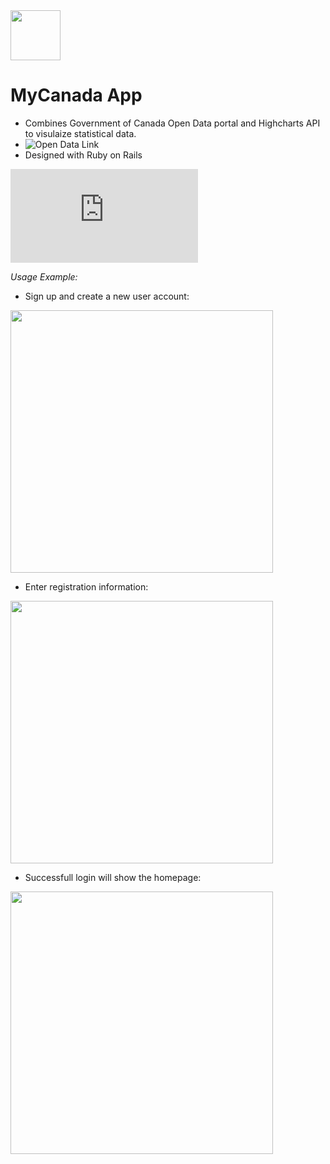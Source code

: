 
<img src="https://github.com/travelln/MyCanada-App/blob/master/app/assets/images/flag.png" width="80">

# MyCanada App

* Combines Government of Canada Open Data portal and Highcharts API to visulaize statistical data. 
* ![Open Data Link](http://open.canada.ca/en/open-data)
* Designed with Ruby on Rails

![Project Development Documentation](https://github.com/travelln/MyCanada-App/blob/master/iteration%203.pdf)

*Usage Example:*

* Sign up and create a new user account:

<img src="https://github.com/travelln/MyCanada-App/blob/master/app/assets/images/sign%20up.png" width="420">

* Enter registration information:

<img src="https://github.com/travelln/MyCanada-App/blob/master/app/assets/images/register.PNG" width="420">

* Successfull login will show the homepage:

<img src="https://github.com/travelln/MyCanada-App/blob/master/app/assets/images/homepage.png" width="420">
